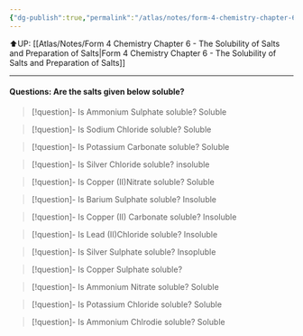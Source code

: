 ```yaml
---
{"dg-publish":true,"permalink":"/atlas/notes/form-4-chemistry-chapter-6-the-solubility-of-salts-exercise/","noteIcon":""}
---
```


⬆️UP: [[Atlas/Notes/Form 4 Chemistry Chapter 6 - The Solubility of Salts and Preparation of Salts\|Form 4 Chemistry Chapter 6 - The Solubility of Salts and Preparation of Salts]]

---

#### Questions: Are the salts given below soluble?

> [!question]- Is Ammonium Sulphate soluble?
> Soluble

> [!question]- Is Sodium Chloride soluble?
> Soluble

> [!question]- Is Potassium Carbonate soluble?
> Soluble

> [!question]- Is Silver Chloride soluble?
> insoluble

> [!question]- Is Copper (II)Nitrate soluble?
> Soluble 

> [!question]- Is Barium Sulphate soluble?
> Insoluble

> [!question]- Is Copper (II) Carbonate soluble?
> Insoluble

> [!question]- Is Lead (II)Chloride soluble?
> Insoluble

> [!question]- Is Silver Sulphate soluble?
> Insopluble

> [!question]- Is Copper Sulphate soluble?

> [!question]- Is Ammonium Nitrate soluble?
> Soluble

> [!question]- Is Potassium Chloride soluble?
> Soluble

> [!question]- Is Ammonium Chlrodie soluble?
> Soluble


